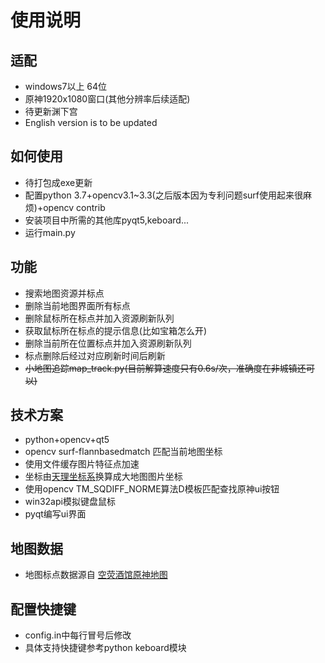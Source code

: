 # 使用说明
## 适配
- windows7以上 64位
- 原神1920x1080窗口(其他分辨率后续适配)
- 待更新渊下宫
- English version is to be updated
## 如何使用
- 待打包成exe更新
- 配置python 3.7+opencv3.1~3.3(之后版本因为专利问题surf使用起来很麻烦)+opencv contrib
- 安装项目中所需的其他库pyqt5,keboard...
- 运行main.py
## 功能
- 搜索地图资源并标点
- 删除当前地图界面所有标点
- 删除鼠标所在标点并加入资源刷新队列
- 获取鼠标所在标点的提示信息(比如宝箱怎么开)
- 删除当前所在位置标点并加入资源刷新队列
- 标点删除后经过对应刷新时间后刷新
- ~~小地图追踪map_track.py(目前解算速度只有0.6s/次，准确度在非城镇还可以)~~
## 技术方案
- python+opencv+qt5  
- opencv surf-flannbasedmatch 匹配当前地图坐标     
- 使用文件缓存图片特征点加速  
- 坐标由[天理坐标系](https://github.com/GengGode/GenshinImpact_AutoTrack_DLL#%E5%A4%A9%E7%90%86%E5%9D%90%E6%A0%87%E6%A8%A1%E5%9E%8B)换算成大地图图片坐标
- 使用opencv TM_SQDIFF_NORME算法D模板匹配查找原神ui按钮
- win32api模拟键盘鼠标
- pyqt编写ui界面

## 地图数据
- 地图标点数据源自
[空荧酒馆原神地图](https://github.com/kongying-tavern/yuan-shen-map)
## 配置快捷键
- config.in中每行冒号后修改  
- 具体支持快捷键参考python keboard模块
